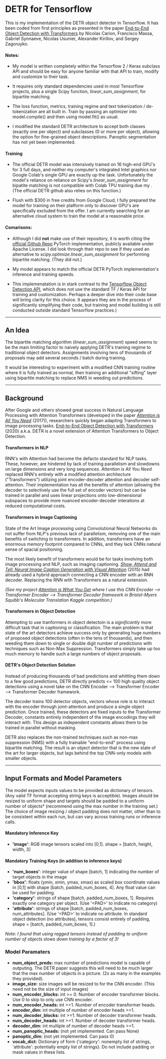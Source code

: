 # DETR for Tensorflow

This is my implementation of the DETR object detector in Tensorflow. It has been coded from first principles as presented in the paper [End-to-End Object Detection with Transformers](https://ai.facebook.com/research/publications/end-to-end-object-detection-with-transformers) by Nicolas Carion, Francisco Massa, Gabriel Synnaeve, Nicolas Usunier, Alexander Kirillov, and Sergey Zagoruyko. 

#### Notes:

- My model is written completely within the Tensorflow 2 / Keras subclass API and should be easy for anyone familiar with that API to train, modify and customize to their task. 

- It requires only standard dependencies used in most Tensorflow projects, plus a single Scipy function, *linear_sum_assignment*, for bipartite matching. 

- The loss function, metrics, training regime and text tokenization / de-tokenization are all built in. Train by passing an optimizer into model.compile() and then using model.fit() as usual.

- I modified the standard DETR architecture to accept both classes (exactly one per object) and subclasses (0 or more per object), allowing the option for fine-grained object descriptions. Panoptic segmentation has not yet been implemented. 


####  Training

- The official DETR model was intensively trained on 16 high-end GPU's for 3 full days, and neither my computer's integrated Intel graphics nor Google Colab's single GPU are exactly up the task. Unfortunately the model's reliance on reliance on Scipy's *linear_sum_assignment* for bipatite matching is not compatible with Colab TPU training due my . (The official DETR github also relies on this function.)

- Flush with $300 in free credits from Google Cloud, I fully prepared the model for training on their platform only to discover GPU's are specifically excluded from the offer. I am currently searching for an alternative cloud system to train the model at a reasonable price.

#### Comarisons:
- Although I did **not** make use of their repository, it is worth citing the [official Github Repo](https://github.com/facebookresearch/detr/tree/master) PyTorch implementation, publicly available under Apache License. I did look through their repo to see if they used an alternative to *scipy.optimize.linear_sum_assignment* for performing bipartite matching. (They did not.) 

- My model appears to match the official DETR PyTorch implementation's inference and training speeds.

- This implemenatation is in stark contrast to the [Tensorflow Object Detection API](https://github.com/tensorflow/models/tree/master/research/object_detection), which does not use the standard TF / Keras API for training and customization. Perhaps a deeper dive into their code base will bring clarity for this choice. It appears they are in the process of significantly simplifying their code, but training and model building is still conducted outside standard Tensorflow practices.)

----

## An Idea

The bipartite matching algorithm (*linear_sum_assignment*) speed seems to be the main limiting factor to naively applying DETR's training regime to traditional object detectors. Assignments involving tens of thousands of proposals may add several seconds / batch during training. 

It would be interesting to experiment with a modified CNN training routine where it is fully trained as normal, then training an additional "sifting" layer using bipartite matching to replace NMS in weeding out predictions.

----

##  Background

After Google and others showed great success in Natural Language Processing with Attention Transformers (developed in the paper [*Attention is All You Need*](https://papers.nips.cc/paper/2017/file/3f5ee243547dee91fbd053c1c4a845aa-Paper.pdf) (2017)), researchers quickly began adapting Transformers to image processing tasks. [End-to-End Object Detection with Transformers](https://ai.facebook.com/research/publications/end-to-end-object-detection-with-transformers) (2020) a.k.a. DETR is a novel extension of Attention Transformers to Object Detection.

#### Transformers in NLP

RNN's with Attention had become the defacto standard for NLP tasks. These, however, are hindered by lack of training parallelism and slowdowns on large dimensions and very long sequences. *Attention is All You Need* replaced RNN's entirely with a modified attention architecture ("Transformers") utilizing joint encoder-decoder attention and decoder self-attention. Their implementation has all the benefits of attention (allowing the decoder to selectively use the full set of encoder vectors) but can be trained in parallel and uses linear projections onto low-dimensional subspaces to provide more nuanced encoder-decoder interations at reduced computational costs.

#### Transformers in Image Captioning

State of the Art Image processing using Convolutional Neural Networks do not suffer from NLP's previous lack of parallelism, removing one of the main benefits of switching to transformers. In addition, transformers have an enormous memory footprint compared to CNNs, and they lack CNNs natural sense of spacial positioning. 

The most likely benefit of transformers would be for tasks involving both image processing and NLP, such as imaging captioning. [*Show, Attend and Tell: Neural Image Caption Generation with Visual Attention*](https://proceedings.mlr.press/v37/xuc15.pdf) (2015) had already used a hybrid approach connecting a CNN encoder with an RNN decoder. Replacing the RNN with Transformers as a natural extension.

*(See my project [Attention is What You Get](https://github.com/mvenouziou/Project-Attention-Is-What-You-Get) where I use this CNN Encoder --> Transformer Encoder --> Transformer Decoder frameeork in Bristol-Myers Squibb's Molecular Translation Kaggle competition.)*

#### Transformers in Object Detection

Attempting to use tranformers in object detectoin is a *significantly* more difficult task that in captioning or classification. The main problem is that state of the art detectors achieve success only by generating huge numbers of proposed object detections (often in the tens of thousands), and then weeding them down to single or double digit number of predictions with techniques such as Non-Max Suppression. Transformers simply take up too much memory to handle such a large numbers of object proposals. 

#### DETR's Object Detection Solution

Instead of producing thousands of bad predictions and whittling them down to a few good predictions, DETR directly predicts <= 100 high quality object detections using a novel take on the CNN Encoder --> Transformer Encoder --> Transformer Decoder framework. 

The decoder trains 100 detector objects, vectors whose role is to interact with the encoder through joint-attention and produce a single object prediction. Once trained, these detectors are fixed inputs to the Transformer Decoder, constants entirely independent of the image encodings they will interact with. This design as independent constants allows them to be trained in parallel without masking. 

DETR also replaces the non-trained techniques such as non-max suppression (NMS) with a fully trainable "end-to-end" process using bipartite matching. The result is an object detector that is the new state of the art for larger objects, but lags behind the top CNN-only models with smaller objects.


----
## Input Formats and Model Parameters

The model expects inputs values to be provided as dictionary of tensors. (Any valid TF format accepting string keys is acceptible). Images should be resized to uniform shape and targets should be padded to a uniform number of objects* (recommend using the max number in the training set.) The choice of image resizing / object padding does not matter, other than to be consistent within each run, but can vary across training runs or inference calls.

#### Mandatory Inference Key
- **'image'**: RGB image tensors scaled into [0,1]. shape = [batch, height, width, 3]
  
#### Mandatory Training Keys (in addition to inference keys)
- **'num_boxes'**: integer value of shape [batch, 1] indicating the number of target objects in the image
- **'bbox'**: floats (ymin, xmin, ymax, xmax) as scaled box coordinate values in [0,1] with shape [batch, padded_num_boxes, 4]. Any float value can be used for padding.
- **'category'**: strings of shape [batch, padded_num_boxes, 1]. Requires exactly one category per object. (Use '\<PAD\>' to indicate no category)
- **'attribute'**: strings of shape [batch, padded_num_boxes, num_attributes]. (Use '\<PAD\>' to indicate no attribute. In standard object detection (no attributes), tensors consist entirely of padding, shape = [batch, padded_num_boxes, 1].)

*Note: I found that using ragged tensors instead of padding to uniform number of objects slows down training by a factor of 3!*

### Model Paramaters

- **num_object_preds:** max number of predictions model is capable of outputing. The DETR paper suggests this will need to be much larger that the max number of objects in a picture. (2x as many in the examples they provided).
- **image_size:** size images will be resized to for the CNN encoder. (This need not be the size of input images)
- **num_encoder_blocks:** int >= 0. Number of encoder transformer blocks. Use 0 to skip to only use CNN encoder.
- **num_encoder_heads:** int >=1. Number of encoder transformer heads. 
- **encoder_dim:** int multiple of number of encoder heads >=1. 
- **num_decoder_blocks:** int >=1. Number of decoder transformer heads. 
- **num_decoder_heads:** int >=1. Number of decoder transformer heads. 
- **decoder_dim:** int multiple of number of decoder heads >=1. 
- **num_panoptic_heads:** (not yet implemented. Can pass None)
- **panoptic_dim:** (not yet implemented. Can pass 0)
- **vocab_dict:** Dictionary of form {'category': nonempty list of strings, 'attribute': potentially empty list of strings}. Do not include padding or mask values in these lists.

